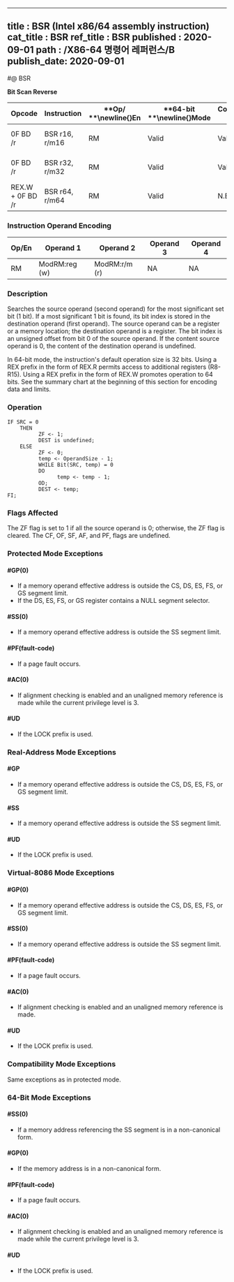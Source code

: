 ----------------------------
title : BSR (Intel x86/64 assembly instruction)
cat_title : BSR
ref_title : BSR
published : 2020-09-01
path : /X86-64 명령어 레퍼런스/B
publish_date: 2020-09-01
----------------------------
#@ BSR

**Bit Scan Reverse**

|**Opcode**|**Instruction**|**Op/ **\newline{}**En**|**64-bit **\newline{}**Mode**|**Compat/**\newline{}**Leg Mode**|**Description**|
|----------|---------------|------------------------|-----------------------------|---------------------------------|---------------|
|0F BD /r|BSR r16, r/m16|RM|Valid|Valid|Bit scan reverse on r/m16.|
|0F BD /r|BSR r32, r/m32|RM|Valid|Valid|Bit scan reverse on r/m32.|
|REX.W + 0F BD /r|BSR r64, r/m64|RM|Valid|N.E.|Bit scan reverse on r/m64.|
### Instruction Operand Encoding


|Op/En|Operand 1|Operand 2|Operand 3|Operand 4|
|-----|---------|---------|---------|---------|
|RM|ModRM:reg (w)|ModRM:r/m (r)|NA|NA|
### Description


Searches the source operand (second operand) for the most significant set bit (1 bit). If a most significant 1 bit is found, its bit index is stored in the destination operand (first operand). The source operand can be a register or a memory location; the destination operand is a register. The bit index is an unsigned offset from bit 0 of the source operand. If the content source operand is 0, the content of the destination operand is undefined.

In 64-bit mode, the instruction's default operation size is 32 bits. Using a REX prefix in the form of REX.R permits access to additional registers (R8-R15). Using a REX prefix in the form of REX.W promotes operation to 64 bits. See the summary chart at the beginning of this section for encoding data and limits.


### Operation

```info-verb
IF SRC = 0
    THEN
          ZF <- 1;
          DEST is undefined;
    ELSE
          ZF <- 0;
          temp <- OperandSize - 1;
          WHILE Bit(SRC, temp) = 0
          DO
                temp <- temp - 1;
          OD;
          DEST <- temp;
FI;
```
### Flags Affected


The ZF flag is set to 1 if all the source operand is 0; otherwise, the ZF flag is cleared. The CF, OF, SF, AF, and PF, flags are undefined.


### Protected Mode Exceptions

#### #GP(0)
* If a memory operand effective address is outside the CS, DS, ES, FS, or GS segment limit.
* If the DS, ES, FS, or GS register contains a NULL segment selector.

#### #SS(0)
* If a memory operand effective address is outside the SS segment limit.

#### #PF(fault-code)
* If a page fault occurs.

#### #AC(0)
* If alignment checking is enabled and an unaligned memory reference is made while the current privilege level is 3.

#### #UD
* If the LOCK prefix is used.

### Real-Address Mode Exceptions

#### #GP
* If a memory operand effective address is outside the CS, DS, ES, FS, or GS segment limit.

#### #SS
* If a memory operand effective address is outside the SS segment limit.

#### #UD
* If the LOCK prefix is used.

### Virtual-8086 Mode Exceptions

#### #GP(0)
* If a memory operand effective address is outside the CS, DS, ES, FS, or GS segment limit.

#### #SS(0)
* If a memory operand effective address is outside the SS segment limit.

#### #PF(fault-code)
* If a page fault occurs.

#### #AC(0)
* If alignment checking is enabled and an unaligned memory reference is made.

#### #UD
* If the LOCK prefix is used.

### Compatibility Mode Exceptions



Same exceptions as in protected mode.


### 64-Bit Mode Exceptions

#### #SS(0)
* If a memory address referencing the SS segment is in a non-canonical form.

#### #GP(0)
* If the memory address is in a non-canonical form.

#### #PF(fault-code)
* If a page fault occurs.

#### #AC(0)
* If alignment checking is enabled and an unaligned memory reference is made while the current privilege level is 3.

#### #UD
* If the LOCK prefix is used.
